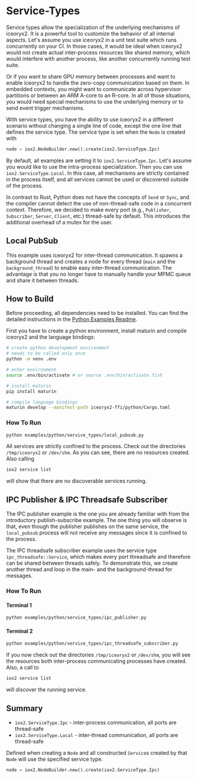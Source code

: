 # Service-Types

Service types allow the specialization of the underlying mechanisms of
iceoryx2. It is a powerful tool to customize the behavior of all internal
aspects. Let's assume you use iceoryx2 in a unit test suite which runs
concurrently on your CI. In those cases, it would be ideal when iceoryx2 would
not create actual inter-process resources like shared memory, which would
interfere with another process, like another concurrently running test suite.

Or if you want to share GPU memory between processes and want to enable
iceoryx2 to handle the zero-copy communication based on them. In embedded
contexts, you might want to communicate across hypervisor partitions or
between an ARM A-core to an R-core. In all of those situations, you would need
special mechanisms to use the underlying memory or to send event trigger
mechanisms.

With service types, you have the ability to use iceoryx2 in a different
scenario without changing a single line of code, except the one line that
defines the service type. The service type is set when the `Node` is
created with

```python
node = iox2.NodeBuilder.new().create(iox2.ServiceType.Ipc)
```

By default, all examples are setting it to `iox2.ServiceType.Ipc`. Let's
assume you would like to use the intra-process specialization. Then you can use
`iox2.ServiceType.Local`. In this case, all mechanisms are strictly
contained in the process itself, and all services cannot be used or discovered
outside of the process.

In contrast to Rust, Python does not have the concepts of `Send` or `Sync`, and
the compiler cannot detect the use of non-thread-safe code in a concurrent
context. Therefore, we decided to make every port (e.g., `Publisher`,
`Subscriber`, `Server`, `Client`, etc.) thread-safe by default. This introduces
the additional overhead of a mutex for the user.

## Local PubSub

This example uses iceoryx2 for inter-thread communication. It spawns a
background thread and creates a node for every thread (`main` and the
`background_thread`) to enable easy inter-thread communication.
The advantage is that you no longer have to manually handle your MPMC queue and
share it between threads.

## How to Build

Before proceeding, all dependencies need to be installed. You can find
the detailed instructions in the [Python Examples Readme](../README.md).

First you have to create a python environment, install maturin and compile
iceoryx2 and the language bindings:

```sh
# create python development environment
# needs to be called only once
python -m venv .env

# enter environment
source .env/bin/activate # or source .env/bin/activate.fish

# install maturin
pip install maturin

# compile language bindings
maturin develop --manifest-path iceoryx2-ffi/python/Cargo.toml
```

### How To Run

```sh
python examples/python/service_types/local_pubsub.py
```

All services are strictly confined to the process. Check out the directories
`/tmp/iceoryx2` or `/dev/shm`. As you can see, there are no resources created.
Also calling

```sh
iox2 service list
```

will show that there are no discoverable services running.

## IPC Publisher & IPC Threadsafe Subscriber

The IPC publisher example is the one you are already familiar with from the
introductory publish-subscribe example. The one thing you will observe is that,
even though the publisher publishes on the same service, the `local_pubsub`
process will not receive any messages since it is confined to the process.

The IPC threadsafe subscriber example uses the service type
`ipc_threadsafe::Service`, which makes every port threadsafe and therefore can
be shared between threads safely. To demonstrate this, we create another thread
and loop in the main- and the background-thread for messages.

### How To Run

#### Terminal 1

```sh
python examples/python/service_types/ipc_publisher.py
```

#### Terminal 2

```sh
python examples/python/service_types/ipc_threadsafe_subscriber.py
```

If you now check out the directories `/tmp/iceoryx2` or `/dev/shm`, you will
see the resources both inter-process communicating processes have created.
Also, a call to

```sh
iox2 service list
```

will discover the running service.

## Summary

* `iox2.ServiceType.Ipc` - inter-process communication, all ports are
  thread-safe
* `iox2.ServiceType.Local` - inter-thread communication, all ports are
  thread-safe

Defined when creating a `Node` and all constructed `Service`s created by that
`Node` will use the specified service type.

```python
node = iox2.NodeBuilder.new().create(iox2.ServiceType.Ipc)
```
